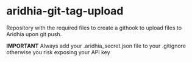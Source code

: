 # aridhia-git-tag-upload
Repository with the required files to create a githook to upload files to Aridhia upon git push.

**IMPORTANT**
Always add your .aridhia_secret.json file to your .gitignore otherwise you risk exposing your API key
